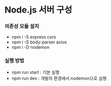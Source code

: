 # Node.js 서버 구성

### 의존성 모듈 설치
- npm i -S express cors
- npm i -S body-parser axios
- npm i -D nodemon

### 실행 방법
- npm run start : 기본 실행
- npm run dev : 개발자 환경에서 nodemon으로 실행